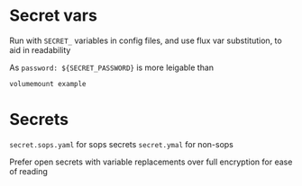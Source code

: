 

# Secret vars

Run with `SECRET_` variables in config files, and use flux var substitution, to aid in readability

As `password: ${SECRET_PASSWORD}` is more leigable than

```
volumemount example
```

# Secrets

`secret.sops.yaml` for sops secrets
`secret.ymal` for non-sops

Prefer open secrets with variable replacements over full encryption for ease of reading